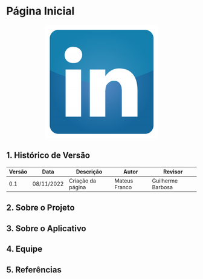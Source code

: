 # Página Inicial

<div align="center">
<img src = "./assets/linkedin-logo.png" width="300"/>
</div>

## 1. Histórico de Versão

| Versão | Data | Descrição | Autor | Revisor |
| --- | --- | --- | --- | --- |
| 0.1 | 08/11/2022 | Criação da página | Mateus Franco | Guilherme Barbosa |


## 2. Sobre o Projeto

## 3. Sobre o Aplicativo 

## 4. Equipe

## 5. Referências

